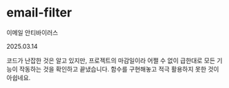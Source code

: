 # email-filter
이메일 안티바이러스


2025.03.14

코드가 난잡한 것은 알고 있지만, 프로젝트의 마감일이라 어쩔 수 없이 급한대로 모든 기능이 작동하는 것을 확인하고 끝냈습니다.
함수를 구현해놓고 적극 활용하지 못한 것이 아쉽네요.
